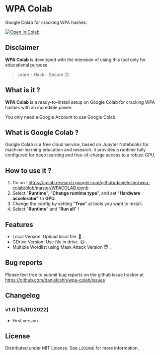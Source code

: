 # WPA Colab
Google Colab for cracking WPA hashes.

[![Open In Colab](https://colab.research.google.com/assets/colab-badge.svg)](https://colab.research.google.com/github/danielcshn/wpa-colab/blob/master/WPACOLAB.ipynb)

## Disclaimer
**WPA Colab** is developed with the intension of using this tool only for educational purpose.  
> Learn - Hack - Secure :upside_down_face:	

## What is it ?

**WPA Colab** is a ready-to-install setup on Google Colab for cracking WPA hashes with an incredible power.

You only need a Google Account to use Google Colab.

## What is Google Colab ?
Google Colab is a free cloud service, based on Jupyter Notebooks for machine-learning education and research. It provides a runtime fully configured for deep learning and free-of-charge access to a robust GPU.

## How to use it ?
1. Go on : https://colab.research.google.com/github/danielcshn/wpa-colab/blob/master/WPACOLAB.ipynb
2. Select "**Runtime**", "**Change runtime type**", and set "**Hardware accelerator**" to **GPU**.
3. Change the config by setting "**True**" at tools you want to install.
4. Select "**Runtime**" and "**Run all**" !

## Features
* Local Version: Upload local file. :slightly_smiling_face:	.
* GDrive Version: Use file in drive. :smiley: .
* Multiple Wordlist using Mask Attack Version :innocent: .

## Bug reports

Please feel free to submit bug reports on the github issue tracker at https://github.com/danielcshn/wpa-colab/issues

## Changelog

<h3>v1.0 [15/01/2022]</h3>

 - First version.

## License

Distributed under MIT License. See `LICENSE` for more information.


